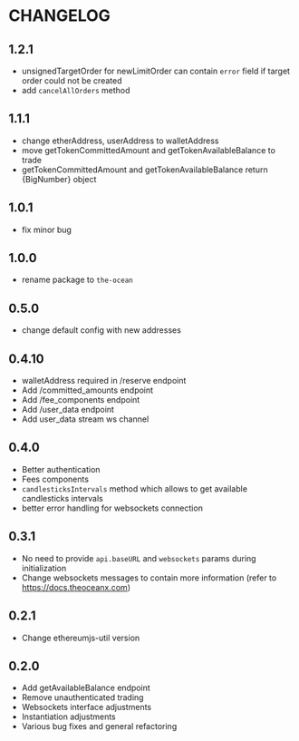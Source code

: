 CHANGELOG
=============

1.2.1
-----

* unsignedTargetOrder for newLimitOrder can contain `error` field if target order could not be created
* add `cancelAllOrders` method

1.1.1
-----

* change etherAddress, userAddress to walletAddress
* move getTokenCommittedAmount and getTokenAvailableBalance to trade
* getTokenCommittedAmount and getTokenAvailableBalance return {BigNumber} object

1.0.1
-----

* fix minor bug

1.0.0
-----

* rename package to `the-ocean`

0.5.0
-----

* change default config with new addresses

0.4.10
------

* walletAddress required in /reserve endpoint
* Add /committed_amounts endpoint
* Add /fee_components endpoint
* Add /user_data endpoint
* Add user_data stream ws channel

0.4.0
------

* Better authentication
* Fees components
* `candlesticksIntervals` method which allows to get available candlesticks intervals
* better error handling for websockets connection

0.3.1
------

* No need to provide `api.baseURL` and `websockets` params during initialization
* Change websockets messages to contain more information (refer to https://docs.theoceanx.com)

0.2.1
------

* Change ethereumjs-util version

0.2.0
------

* Add getAvailableBalance endpoint
* Remove unauthenticated trading
* Websockets interface adjustments
* Instantiation adjustments
* Various bug fixes and general refactoring

